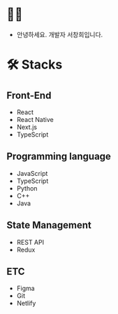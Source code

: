 # 💁🏻 


- 안녕하세요. 개발자 서창희입니다.
# 🛠  Stacks


## Front-End

- React
- React Native
- Next.js
- TypeScript

## Programming language
- JavaScript
- TypeScript
- Python
- C++
- Java

## State Management

- REST API
- Redux

## ETC

- Figma
- Git
- Netlify

